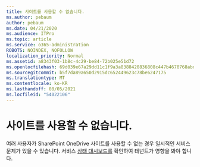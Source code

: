 ```yaml
---
title: 사이트를 사용할 수 없습니다.
ms.author: pebaum
author: pebaum
ms.date: 04/21/2020
ms.audience: ITPro
ms.topic: article
ms.service: o365-administration
ROBOTS: NOINDEX, NOFOLLOW
localization_priority: Normal
ms.assetid: a8343f03-1b8c-4c29-be84-72b025e51d72
ms.openlocfilehash: 69d039e67a29dd11c1f9a3a8388420836808c447b4670768abd3dae36d80f8a2
ms.sourcegitcommit: b5f7da89a650d2915dc652449623c78be6247175
ms.translationtype: MT
ms.contentlocale: ko-KR
ms.lasthandoff: 08/05/2021
ms.locfileid: "54022106"
---
```

# <a name="site-is-not-available"></a>사이트를 사용할 수 없습니다.

여러 사용자가 SharePoint OneDrive 사이트를 사용할 수 없는 경우 일시적인 서비스 문제가 있을 수 있습니다. 서비스 [상태 대시보드를](https://admin.microsoft.com/AdminPortal/Home#/servicehealth) 확인하여 테넌트가 영향을 봐야 합니다. 
  

